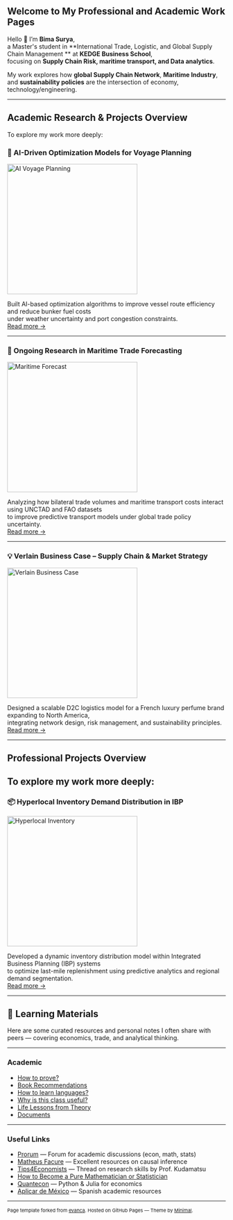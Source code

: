 ## Welcome to My Professional and Academic Work Pages

Hello 👋 I’m **Bima Surya**,  
a Master's student in **International Trade, Logistic, and Global Supply Chain Management ** at **KEDGE Business School**,  
focusing on **Supply Chain Risk, maritime transport, and Data analytics**.

My work explores how **global Supply Chain Network**, **Maritime Industry**, and **sustainability policies** are the intersection of economy, technology/engineering. 

---

## Academic Research & Projects Overview

To explore my work more deeply:

### 🚢 AI-Driven Optimization Models for Voyage Planning
<img src="/images/ai_voyage.jpg?raw=true" width="300" alt="AI Voyage Planning"/>

Built AI-based optimization algorithms to improve vessel route efficiency and reduce bunker fuel costs  
under weather uncertainty and port congestion constraints.  
[Read more →](/research/ai-voyage-planning)

---

### 🧭 Ongoing Research in Maritime Trade Forecasting
<img src="/images/maritime_forecast.jpg?raw=true" width="300" alt="Maritime Forecast"/>

Analyzing how bilateral trade volumes and maritime transport costs interact using UNCTAD and FAO datasets  
to improve predictive transport models under global trade policy uncertainty.  
[Read more →](/research/maritime-trade-forecast)

---

### 💡 Verlain Business Case – Supply Chain & Market Strategy
<img src="/images/verlainsupplychain.jpg?raw=true" width="300" alt="Verlain Business Case"/>

Designed a scalable D2C logistics model for a French luxury perfume brand expanding to North America,  
integrating network design, risk management, and sustainability principles.  
[Read more →](/projects/verlainsupplychain)

---

## Professional Projects Overview

To explore my work more deeply:
---

### 📦 Hyperlocal Inventory Demand Distribution in IBP
<img src="/images/hyperlocal_inventory.jpg?raw=true" width="300" alt="Hyperlocal Inventory"/>

Developed a dynamic inventory distribution model within Integrated Business Planning (IBP) systems  
to optimize last-mile replenishment using predictive analytics and regional demand segmentation.  
[Read more →](/projects/hyperlocal-inventory)


---

## 📘 Learning Materials

Here are some curated resources and personal notes I often share with peers — covering economics, trade, and analytical thinking.

---

### Academic
- [How to prove?](/guides/prove)
- [Book Recommendations](/guides/books)
- [How to learn languages?](/guides/languages)
- [Why is this class useful?](/guides/useful)
- [Life Lessons from Theory](/guides/theory)
- [Documents](/guides/documents)

---

### Useful Links
- [Prorum](https://prorum.com) — Forum for academic discussions (econ, math, stats)  
- [Matheus Facure](https://matheusfacure.github.io/) — Excellent resources on causal inference  
- [Tips4Economists](https://twitter.com/MasayukiKudamatsu/status/1689736764175202304) — Thread on research skills by Prof. Kudamatsu  
- [How to Become a Pure Mathematician or Statistician](https://metacademy.org/roadmaps/rgrosse/statistics)  
- [Quantecon](https://quantecon.org) — Python & Julia for economics  
- [Aplicar de México](https://aplicardesmexico.github.io) — Spanish academic resources  

---

<p style="font-size:11px">
Page template forked from 
<a href="https://github.com/evanca/quick-portfolio">evanca</a>.  
Hosted on GitHub Pages — Theme by <a href="https://github.com/pages-themes/minimal">Minimal</a>.
</p>
